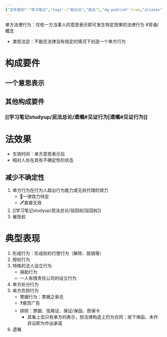 ```yaml
---
{"文件类别":"学习笔记","tags":["知识点","民法"],"dg-publish":true,"aliases":["单方行为"],"permalink":"/学习笔记studyup/民法总论/单方法律行为/","dgPassFrontmatter":true,"created":"2024-09-13T08:49:57.401+08:00","updated":"2024-12-01T21:31:47.647+08:00"}
---
```


单方法律行为：仅依一方当事人的意思表示即可发生特定效果的法律行为 #背诵/概念 
- 类型法定：不能在法律没有规定的情况下创造一个单方行为
# 构成要件
## 一个意思表示
## 其他构成要件
### [[学习笔记studyup/民法总论/遗嘱#见证行为\|遗嘱#见证行为]]
# 法效果
- 生效时间：单方意思表示后
- 相对人处在具有不确定性的状态
## 减少不确定性
1. 单方行为在行为人超出行为能力或无权代理的效力
	- 📍一律效力待定
	- 🖊直接无效
3. [[学习笔记studyup/民法总论/驳回权\|驳回权]]
4. 催告权
# 典型表现
1. 形成行为：形成权的行使行为（解除、抵销等）
2. 授权行为
3. 特殊的法人设立行为
	- 捐助行为
	- 一人有限责任公司的设立行为
4. 单方处分行为
5. 单方负担行为
	- 票据行为：票据之承兑
	- ❓悬赏广告
	- 排除：票据、信用证、保证/保函、质保卡
		- 其看上去只有单方的表示，但法律构造上仍为合同：收下保函、未作异议即为作出承诺
6. 遗嘱